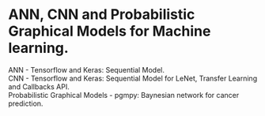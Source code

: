 # ANN, CNN and Probabilistic Graphical Models for Machine learning.
ANN - Tensorflow and Keras: Sequential Model. \
CNN - Tensorflow and Keras: Sequential Model for LeNet, Transfer Learning and Callbacks API. \
Probabilistic Graphical Models - pgmpy: Baynesian network for cancer prediction.
